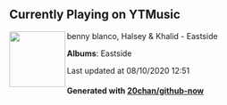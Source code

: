 ## Currently Playing on YTMusic

[<img align="left" width="100" src="https://lh3.googleusercontent.com/9nMcblDwd_mA-R05w8QKqSazNCGkNaLMr3c4AKa3JX-zI5JzRSSJHO0Boi4DkEYu2_P-HJXyg2j-pQ9S">](https://music.youtube.com/channel/UCzqz_ksRu_WkIzmivMdIS7A)

benny blanco, Halsey & Khalid - Eastside

**Albums**: Eastside

Last updated at 08/10/2020 12:51

#### Generated with [20chan/github-now](https://github.com/20chan/github-now)


<!--
**20chan/20chan** is a ✨ _special_ ✨ repository because its `README.md` (this file) appears on your GitHub profile.

Here are some ideas to get you started:

- 🔭 I’m currently working on ...
- 🌱 I’m currently learning ...
- 👯 I’m looking to collaborate on ...
- 🤔 I’m looking for help with ...
- 💬 Ask me about ...
- 📫 How to reach me: ...
- 😄 Pronouns: ...
- ⚡ Fun fact: ...
-->

